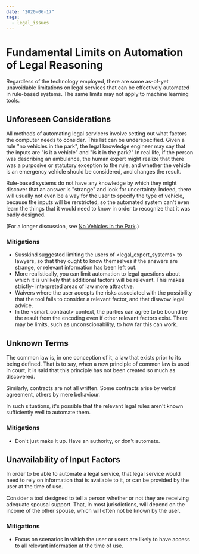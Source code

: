 ```yaml
---
date: "2020-06-17"
tags:
  - legal_issues
---
```


# Fundamental Limits on Automation of Legal Reasoning

Regardless of the technology employed, there are some as-of-yet
unavoidable limitations on legal services that can be effectively automated in
rule-based systems. The same limits may not apply to machine learning tools.

## Unforeseen Considerations
All methods of automating legal servicers involve setting out what factors the
computer needs to consider. This list can be underspecified. Given a rule "no
vehicles in the park", the legal knowledge engineer may say that the inputs are
"is it a vehicle" and "is it in the park?" In real life, if the person was
describing an ambulance, the human expert might realize that there was a
purposive or statutory exception to the rule, and whether the vehicle is an
emergency vehicle should be considered, and changes the result.

Rule-based systems do not have any knowledge by which they might discover that
an answer is "strange" and look for uncertainty. Indeed, there will usually not
even be a way for the user to specify the type of vehicle, because the inputs
will be rerstricted, so the automated system can't even learn the things that it
would need to know in order to recognize that it was badly designed.

(For a longer discussion, see [No Vehicles in the Park](https://digitalcommons.law.seattleu.edu/cgi/viewcontent.cgi?article=1623&context=sulr).)

### Mitigations
* Susskind suggested limiting the users of <legal_expert_systems> to lawyers, so that
  they ought to know themselves if the answers are strange, or relevant
  information has been left out.
* More realistically, you can limit automation to legal questions about which
  it is unlikely that additional factors will be relevant. This makes strictly-
  interpreted areas of law more attractive.
* Waivers where the user accepts the risks associated with the possibility that
  the tool fails to consider a relevant factor, and that disavow legal advice.
* In the <smart_contract> context, the parties can agree to be bound by the
  result from the encoding even if other relevant factors exist. There may be
  limits, such as unconscionability, to how far this can work.

## Unknown Terms
The common law is, in one conception of it, a law that exists prior to its being
defined. That is to say, when a new principle of common law is used in court,
it is said that this principle has not been created so much as discovered.

Similarly, contracts are not all written. Some contracts arise by verbal
agreement, others by mere behaviour.

In such situations, it's possible that the relevant legal rules aren't known
sufficiently well to automate them.

### Mitigations
* Don't just make it up. Have an authority, or don't automate.

## Unavailability of Input Factors
In order to be able to automate a legal service, that legal service would need
to rely on information that is available to it, or can be provided by the user
at the time of use.

Consider a tool designed to tell a person whether or not they are receiving
adequate spousal support. That, in most jurisdictions, will depend on the
income of the other spouse, which will often not be known by the user.

### Mitigations
* Focus on scenarios in which the user or users are likely to have access to
  all relevant information at the time of use.
